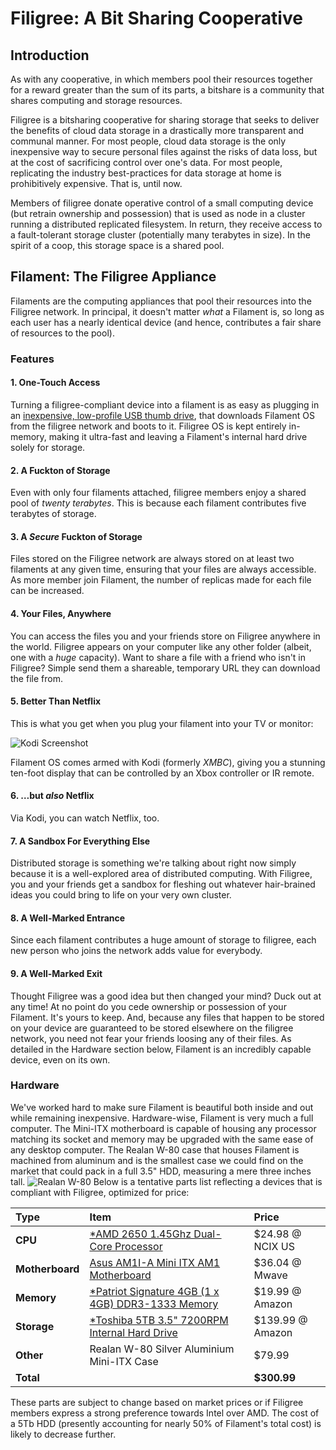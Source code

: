 # Filigree: A Bit Sharing Cooperative

## Introduction
As with any cooperative, in which members pool their resources together for a reward greater than the sum of its parts, a bitshare is a community that shares computing and storage resources.

Filigree is a bitsharing cooperative for sharing storage that seeks to deliver the benefits of cloud data storage in a drastically more transparent and communal manner. For most people, cloud data storage is the only inexpensive way to secure personal files against the risks of data loss, but at the cost of sacrificing control over one's data. For most people, replicating the industry best-practices for data storage at home is prohibitively expensive. That is, until now.

Members of filigree donate operative control of a small computing device (but retrain ownership and possession) that is used as node in a cluster running a distributed replicated filesystem. In return, they receive access to a fault-tolerant storage cluster (potentially many terabytes in size). In the spirit of a coop, this storage space is a shared pool.

## Filament: The Filigree Appliance
Filaments are the computing appliances that pool their resources into the Filigree network. In principal, it doesn't matter *what* a Filament is, so long as each user has a nearly identical device (and hence, contributes a fair share of resources to the pool). 

### Features
#### 1. One-Touch Access
Turning a filigree-compliant device into a filament is as easy as plugging in an [inexpensive, low-profile USB thumb drive](http://www.amazon.com/dp/B005FYNSZA/), that downloads Filament OS from the filigree network and boots to it. Filigree OS is kept entirely in-memory, making it ultra-fast and leaving a Filament's internal hard drive solely for storage.

#### 2. A Fuckton of Storage
Even with only four filaments attached, filigree members enjoy a shared pool of *twenty terabytes*. This is because each filament contributes five terabytes of storage.

#### 3. A *Secure* Fuckton of Storage
Files stored on the Filigree network are always stored on at least two filaments at any given time, ensuring that your files are always accessible. As more member join Filament, the number  of replicas made for each file can be increased. 

#### 4. Your Files, Anywhere
You can access the files you and your friends store on Filigree anywhere in the world. Filigree appears on your computer like any other folder (albeit, one with a *huge* capacity). Want to share a file with a friend who isn't in Filigree? Simple send them a shareable, temporary URL they can download the file from.


#### 5. Better Than Netflix
This is what you get when you plug your filament into your TV or monitor:

![Kodi Screenshot](http://www.htpcbeginner.com/images/2015/03/aeon-nox-best-kodi-skin.jpg)

Filament OS comes armed with Kodi (formerly *XMBC*), giving you a stunning ten-foot display that can be controlled by an Xbox controller or IR remote.

#### 6. …but *also* Netflix
Via Kodi, you can watch Netflix, too.

#### 7. A Sandbox For Everything Else
Distributed storage is something we're talking about right now simply because it is a well-explored area of distributed computing. With Filigree, you and your friends get a sandbox for fleshing out whatever hair-brained ideas you could bring to life on your very own cluster. 

#### 8. A Well-Marked Entrance
Since each filament contributes a huge amount of storage to filigree, each new person who joins the network adds value for everybody.

#### 9. A Well-Marked Exit
Thought Filigree was a good idea but then changed your mind? Duck out at any time! At no point do you cede ownership or possession of your Filament. It's yours to keep. And, because any files that happen to be stored on your device are guaranteed to be stored elsewhere on the filigree network, you need not fear your friends loosing any of their files. As detailed in the Hardware section below, Filament is an incredibly capable device, even on its own. 

### Hardware
We've worked hard to make sure Filament is beautiful both inside and out while remaining inexpensive. Hardware-wise, Filament is very much a full computer. The Mini-ITX motherboard is capable of housing any processor matching its socket and memory may be upgraded with the same ease of any desktop computer. The Realan W-80 case that houses Filament is machined from aluminum and is the smallest case we could find on the market that could pack in a full 3.5" HDD, measuring a mere three inches tall.
![Realan W-80](http://i00.i.aliimg.com/photo/v2/505670078_5/htpc_computer_cabinet_W80_Welcome_OEM_no.jpg)
Below is a tentative parts list reflecting a devices that is compliant with Filigree, optimized for price:

Type|Item|Price
:----|:----|:----
**CPU** | [\*AMD 2650 1.45Ghz Dual-Core Processor](http://pcpartpicker.com/part/amd-cpu-sd2650jahmbox) | $24.98 @ NCIX US 
**Motherboard** | [Asus AM1I-A Mini ITX AM1 Motherboard](http://pcpartpicker.com/part/asus-motherboard-am1ia) | $36.04 @ Mwave 
**Memory** | [\*Patriot Signature 4GB (1 x 4GB) DDR3-1333 Memory](http://pcpartpicker.com/part/patriot-memory-psd34g133381) | $19.99 @ Amazon 
**Storage** | [\*Toshiba  5TB 3.5" 7200RPM Internal Hard Drive](http://pcpartpicker.com/part/toshiba-internal-hard-drive-ph3500u1i72) | $139.99 @ Amazon 
**Other**| Realan W-80 Silver Aluminium Mini-ITX Case| $79.99 
 | **Total** || **$300.99**
These parts are subject to change based on market prices or if Filigree members express a strong preference towards Intel over AMD. The cost of a 5Tb HDD (presently accounting for nearly 50% of Filament's total cost) is likely to decrease further.

